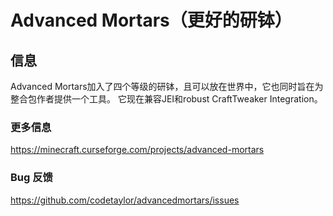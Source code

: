 # Advanced Mortars（更好的研钵）

## 信息
Advanced Mortars加入了四个等级的研钵，且可以放在世界中，它也同时旨在为整合包作者提供一个工具。
它现在兼容JEI和robust CraftTweaker Integration。

### 更多信息
https://minecraft.curseforge.com/projects/advanced-mortars

### Bug 反馈
https://github.com/codetaylor/advancedmortars/issues
